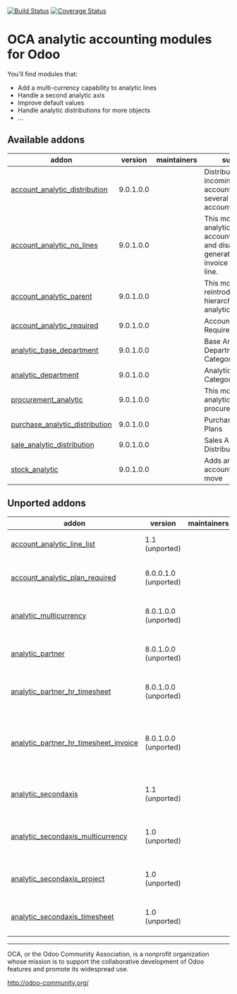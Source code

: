 [![Build Status](https://travis-ci.org/OCA/account-analytic.svg?branch=9.0)](https://travis-ci.org/OCA/account-analytic)
[![Coverage Status](https://coveralls.io/repos/OCA/account-analytic/badge.png?branch=9.0)](https://coveralls.io/r/OCA/account-analytic?branch=9.0)

OCA analytic accounting modules for Odoo
========================================

You'll find modules that:

 - Add a multi-currency capability to analytic lines
 - Handle a second analytic axis
 - Improve default values
 - Handle analytic distributions for more objects
 - ...

[//]: # (addons)

Available addons
----------------
addon | version | maintainers | summary
--- | --- | --- | ---
[account_analytic_distribution](account_analytic_distribution/) | 9.0.1.0.0 |  | Distribute incoming/outcoming account moves to several analytic accounts
[account_analytic_no_lines](account_analytic_no_lines/) | 9.0.1.0.0 |  | This module hides analytics lines from accounting menus and disable their generation from an invoice or a move line.
[account_analytic_parent](account_analytic_parent/) | 9.0.1.0.0 |  | This module reintroduces the hierarchy to the analytic accounts.
[account_analytic_required](account_analytic_required/) | 9.0.1.0.0 |  | Account Analytic Required
[analytic_base_department](analytic_base_department/) | 9.0.1.0.0 |  | Base Analytic Department Categorization
[analytic_department](analytic_department/) | 9.0.1.0.0 |  | Analytic Department Categorization
[procurement_analytic](procurement_analytic/) | 9.0.1.0.0 |  | This module adds analytic account to procurements
[purchase_analytic_distribution](purchase_analytic_distribution/) | 9.0.1.0.0 |  | Purchase Analytic Plans
[sale_analytic_distribution](sale_analytic_distribution/) | 9.0.1.0.0 |  | Sales Analytic Distribution
[stock_analytic](stock_analytic/) | 9.0.1.0.0 |  | Adds an analytic account in stock move


Unported addons
---------------
addon | version | maintainers | summary
--- | --- | --- | ---
[account_analytic_line_list](account_analytic_line_list/) | 1.1 (unported) |  | Account Analytic Line List
[account_analytic_plan_required](account_analytic_plan_required/) | 8.0.0.1.0 (unported) |  | Account Analytic Plan Required
[analytic_multicurrency](analytic_multicurrency/) | 8.0.1.0.0 (unported) |  | Multi-Currency in Analytic Accounting
[analytic_partner](analytic_partner/) | 8.0.1.0.0 (unported) |  | Classify analytic entries by partner
[analytic_partner_hr_timesheet](analytic_partner_hr_timesheet/) | 8.0.1.0.0 (unported) |  | Classify HR activities by partner
[analytic_partner_hr_timesheet_invoice](analytic_partner_hr_timesheet_invoice/) | 8.0.1.0.0 (unported) |  | Invoice analytic lines for the specific partner in them
[analytic_secondaxis](analytic_secondaxis/) | 1.1 (unported) |  | Account Analytic Second Axis
[analytic_secondaxis_multicurrency](analytic_secondaxis_multicurrency/) | 1.0 (unported) |  | Multi-Currency Analytic Second Axis
[analytic_secondaxis_project](analytic_secondaxis_project/) | 1.0 (unported) |  | Project Analytic Second Axis
[analytic_secondaxis_timesheet](analytic_secondaxis_timesheet/) | 1.0 (unported) |  | Timesheet Analytic Second Axis

[//]: # (end addons)

----

OCA, or the Odoo Community Association, is a nonprofit organization whose
mission is to support the collaborative development of Odoo features and
promote its widespread use.

http://odoo-community.org/
